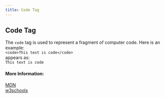 ```yaml
---
title: Code Tag
---
```

## Code Tag

<!-- The article goes here, in GitHub-flavored Markdown. Feel free to add YouTube videos, images, and CodePen/JSBin embeds  -->
The `code` tag is used to represent a fragment of computer code. Here is an example: <br />
`<code>This text is code</code>` <br /> appears as: <br />
<code>This text is code</code>
#### More Information:
<!-- Please add any articles you think might be helpful to read before writing the article -->
[MDN](https://developer.mozilla.org/en-US/docs/Web/HTML/Element/code) <br />
[w3schools](https://www.w3schools.com/tags/tag_code.asp)


